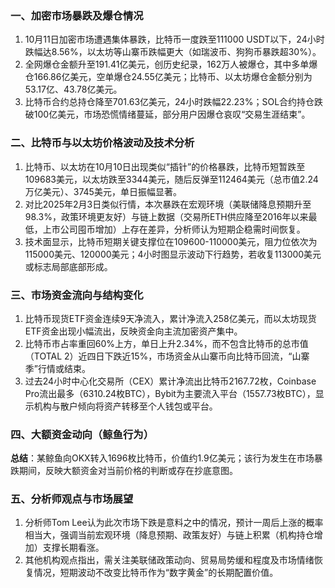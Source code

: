 ### 一、加密市场暴跌及爆仓情况
1. 10月11日加密市场遭遇集体暴跌，比特币一度跌至111000 USDT以下，24小时跌幅达8.56%，以太坊等山寨币跌幅更大（如瑞波币、狗狗币暴跌超30%）。
2. 全网爆仓金额升至191.41亿美元，创历史纪录，162万人被爆仓，其中多单爆仓166.86亿美元，空单爆仓24.55亿美元；比特币、以太坊爆仓金额分别为53.17亿、43.78亿美元。
3. 比特币合约总持仓降至701.63亿美元，24小时跌幅22.23%；SOL合约持仓跌破100亿美元，市场恐慌情绪蔓延，部分用户因爆仓哀叹“交易生涯结束”。

### 二、比特币与以太坊价格波动及技术分析
1. 比特币、以太坊在10月10日出现类似“插针”的价格暴跌，比特币短暂跌至109683美元，以太坊跌至3344美元，随后反弹至112464美元（总市值2.24万亿美元）、3745美元，单日振幅显著。
2. 对比2025年2月3日类似行情，本次暴跌在宏观环境（美联储降息预期升至98.3%，政策环境更友好）与链上数据（交易所ETH供应降至2016年以来最低，上市公司囤币增加）上存在差异，分析师认为短期企稳需时间恢复。
3. 技术面显示，比特币短期关键支撑位在109600-110000美元，阻力位依次为115000美元、120000美元；4小时图显示波动下行趋势，若收复113000美元或标志局部底部形成。

### 三、市场资金流向与结构变化
1. 比特币现货ETF资金连续9天净流入，累计净流入258亿美元，而以太坊现货ETF资金出现小幅流出，反映资金向主流加密资产集中。
2. 比特币市占率重回60%上方，单日上升2.34%，而不包含比特币的总市值（TOTAL 2）近四日下跌近15%，市场资金从山寨币向比特币回流，“山寨季”行情或结束。
3. 过去24小时中心化交易所（CEX）累计净流出比特币2167.72枚，Coinbase Pro流出最多（6310.24枚BTC），Bybit为主要流入平台（1557.73枚BTC），显示机构与散户倾向将资产转移至个人钱包或平台。

### 四、大额资金动向（鲸鱼行为）
**总结**：某鲸鱼向OKX转入1696枚比特币，价值约1.9亿美元；该行为发生在市场暴跌期间，反映大额资金对当前价格的判断或存在抄底意图。

### 五、分析师观点与市场展望
1. 分析师Tom Lee认为此次市场下跌是意料之中的情况，预计一周后上涨的概率相当大，强调当前宏观环境（降息预期、政策友好）与链上积累（机构持仓增加）支撑长期看涨。
2. 其他机构观点指出，需关注美联储政策动向、贸易局势缓和程度及市场情绪恢复情况，短期波动不改变比特币作为“数字黄金”的长期配置价值。